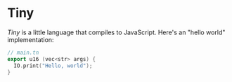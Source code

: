 # Tiny

*Tiny* is a little language that compiles to JavaScript.
Here's an "hello world" implementation:

```cpp
// main.tn
export u16 (vec<str> args) {
  IO.print("Hello, world");
}
```
